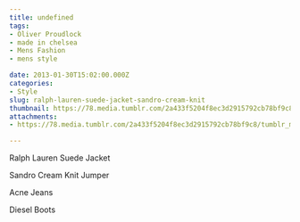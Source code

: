 ```yaml
---
title: undefined
tags:
- Oliver Proudlock
- made in chelsea
- Mens Fashion
- mens style

date: 2013-01-30T15:02:00.000Z
categories:
- Style
slug: ralph-lauren-suede-jacket-sandro-cream-knit
thumbnail: https://78.media.tumblr.com/2a433f5204f8ec3d2915792cb78bf9c8/tumblr_mhg1s6d4MR1rhrm24o1_r1_540.jpg
attachments:
- https://78.media.tumblr.com/2a433f5204f8ec3d2915792cb78bf9c8/tumblr_mhg1s6d4MR1rhrm24o1_r1_1280.jpg

---
```


Ralph Lauren Suede Jacket 

  Sandro Cream Knit Jumper 

  Acne Jeans 

  Diesel Boots
